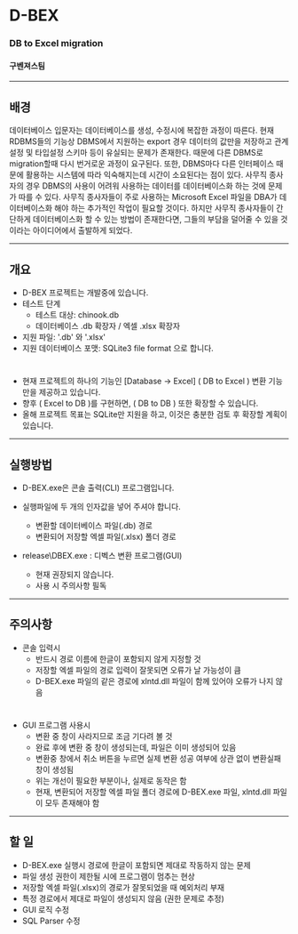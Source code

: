 # D-BEX  
### DB to Excel migration
#### 구벤져스팀
------------
## 배경

 데이터베이스 입문자는 데이터베이스를 생성, 수정시에 복잡한 과정이 따른다.
현재 RDBMS들의 기능상 DBMS에서 지원하는 export 경우 데이터의 값만을 저장하고 관계설정 및 타입설정 스키마 등이 유실되는 문제가 존재한다.
 때문에 다른 DBMS로 migration할때 다시 번거로운 과정이 요구된다.
 또한, DBMS마다 다른 인터페이스 때문에 활용하는 시스템에 따라 익숙해지는데 시간이 소요된다는 점이 있다.
 사무직 종사자의 경우 DBMS의 사용이 어려워 사용하는 데이터를 데이터베이스화 하는 것에 문제가 따를 수 있다.
 사무직 종사자들이 주로 사용하는 Microsoft Excel 파일을 DBA가 데이터베이스화 해야 하는 추가적인 작업이 필요할 것이다.
 하지만 사무직 종사자들이 간단하게 데이터베이스화 할 수 있는 방법이 존재한다면, 그들의 부담을 덜어줄 수 있을 것이라는 아이디어에서 출발하게 되었다.
 
----------
## 개요
- D-BEX 프로젝트는 개발중에 있습니다.
- 테스트 단계
  - 테스트 대상: chinook.db
  - 데이터베이스 .db 확장자 / 엑셀 .xlsx 확장자
- 지원 파일: '.db' 와 '.xlsx'
- 지원 데이터베이스 포맷: SQLite3 file format 으로 합니다.
#
- 현재 프로젝트의 하나의 기능인 [Database -> Excel] ( DB to Excel ) 변환 기능만을 제공하고 있습니다.
- 향후 ( Excel to DB )를 구현하면, ( DB to DB ) 또한 확장할 수 있습니다.
- 올해 프로젝트 목표는 SQLite만 지원을 하고, 이것은 충분한 검토 후 확장할 계획이 있습니다.
---------------
## 실행방법
- D-BEX.exe은 콘솔 출력(CLI) 프로그램입니다.
- 실행파일에 두 개의 인자값을 넣어 주셔야 합니다.
  - 변환할 데이터베이스 파일(.db) 경로
  - 변환되어 저장할 엑셀 파일(.xlsx) 폴더 경로

- release\DBEX.exe : 디벡스 변환 프로그램(GUI)
  - 현재 권장되지 않습니다.
  - 사용 시 주의사항 필독
-------------------
## 주의사항
- 콘솔 입력시
  - 반드시 경로 이름에 한글이 포함되지 않게 지정할 것
  - 저장할 엑셀 파일의 경로 입력이 잘못되면 오류가 날 가능성이 큼
  - D-BEX.exe 파일의 같은 경로에 xlntd.dll 파일이 함께 있어야 오류가 나지 않음
#
- GUI 프로그램 사용시
  - 변환 중 창이 사라지므로 조금 기다려 볼 것
  - 완료 후에 변환 중 창이 생성되는데, 파일은 이미 생성되어 있음
  - 변환중 창에서 취소 버튼을 누르면 실제 변환 성공 여부에 상관 없이 변환실패 창이 생성됨
  - 위는 개선이 필요한 부분이나, 실제로 동작은 함
  - 현재, 변환되어 저장할 엑셀 파일 폴더 경로에 D-BEX.exe 파일, xlntd.dll 파일이 모두 존재해야 함
----------------------------
## 할 일
- D-BEX.exe 실행시 경로에 한글이 포함되면 제대로 작동하지 않는 문제
- 파일 생성 권한이 제한될 시에 프로그램이 멈추는 현상
- 저장할 엑셀 파일(.xlsx)의 경로가 잘못되었을 때 예외처리 부재
- 특정 경로에서 제대로 파일이 생성되지 않음 (권한 문제로 추정)
- GUI 로직 수정
- SQL Parser 수정
